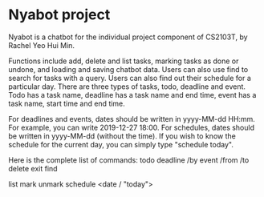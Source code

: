# Nyabot project

Nyabot is a chatbot for the individual project component of CS2103T, by Rachel Yeo Hui Min.


Functions include add, delete and list tasks, marking tasks as done or undone, and loading and saving chatbot data.
Users can also use find to search for tasks with a query.
Users can also find out their schedule for a particular day.
There are three types of tasks, todo, deadline and event. Todo has a task name, deadline has a task name and end time,
event has a task name, start time and end time.

For deadlines and events, dates should be written in yyyy-MM-dd HH:mm.
For example, you can write 2019-12-27 18:00.
For schedules, dates should be written in yyyy-MM-dd (without the time).
If you wish to know the schedule for the current day, you can simply type "schedule today".

Here is the complete list of commands:
todo <todo name>
deadline <deadline name> /by <deadline>
event <event name> /from <start time> /to <end time>
delete <task index>
exit 
find <search query>
list
mark <task index>
unmark <task index>
schedule <date / "today">
